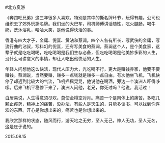 #北方夏游


《奔跑吧兄弟》这三年很多人喜欢，特别是其中的撕名牌环节，玩得有趣，公司也组织去了郊外玩撕名牌。我们坐的大巴车，司机师傅讲话随性，吃火腿肠，喝牛奶，洗沐浴乳，哈哈大笑，是他说得快活的事。

香港有四大才子，金庸、倪匡、黄沾和蔡澜，四个人各有所长，写武侠的金庸，写流行曲的沾叔，写科幻的倪匡，还有写美食的蔡澜。蔡澜这个人，是个美食家，这辈子就是吃吃喝喝，吃吃喝喝是我们生存必备，但吃吃喝喝是他美妙多彩的人生，没什么可讲意义的事情，却让人吃出他快活的人生。

年轻人问想他这么快活，现代人压力大，光吃喝不行，更大是赚钱养家，他要不要赚钱。蔡澜说，当然要赚，赚多一点钱就是赚多一点自由。有次他坐飞机，飞机快停了却遇到比较大的气流，飞机摇摇晃晃，他说他在喝酒，旁边一个澳洲人吓得哆嗦。后来飞机平稳停下来了，澳洲人问他，老兄，你死过吗？他说，我活过！

白居易说，人生得意须尽欢，莫使金樽空对月。痛苦一个是肉体上的痛苦，多吃几颗止疼药，精神上的痛苦，没办法，有些人是天生的，只能多读书，可以找到你喜欢的东西。开心是你想出来的，痛苦也是你想出来的。

我欣赏那样的状态，随风而行，游天地之无穷，至人无己，神人无功，圣人无名，这是庄子说的。

2015.08.15
